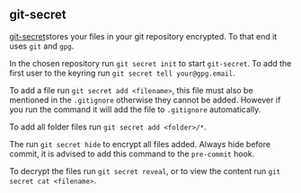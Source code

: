 ## git-secret
[git-secret](https://git-secret.io/)stores your files in your git repository encrypted. To that end it uses `git` and `gpg`.

In the chosen repository run `git secret init` to start `git-secret`. To add the first user to the keyring run `git secret tell your@gpg.email`.

To add a file run `git secret add <filename>`, this file must also be mentioned in the `.gitignore` otherwise they cannot be added. 
However if you run the command it will add the file to `.gitignore` automatically.

To add all folder files run `git secret add <folder>/*`.

The run `git secret hide` to encrypt all files added. Always hide before commit, it is advised to add this command to the `pre-commit` hook.

To decrypt the files run `git secret reveal`, or to view the content run `git secret cat <filename>`.
